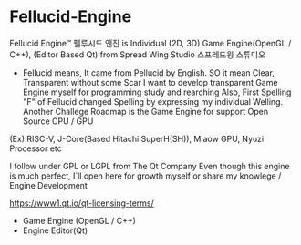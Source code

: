 # Fellucid-Engine
Fellucid Engine™ 펠루시드 엔진 is Individual (2D, 3D) Game Engine(OpenGL / C++), (Editor Based Qt) from Spread Wing Studio 스프레드윙 스튜디오 

* Fellucid means, It came from Pellucid by English. 
SO it mean Clear, Transparent without some Scar
I want to develop transparent Game Engine myself for programming study and rearching
Also, First Spelling "F" of Fellucid changed Spelling by expressing my individual Welling. 
Another Challege Roadmap is the Game Engine for support Open Source CPU / GPU 

(Ex) RISC-V, J-Core(Based Hitachi SuperH(SH)), Miaow GPU, Nyuzi Processor etc

I follow under GPL or LGPL from The Qt Company
Even though this engine is much perfect, I`ll open here for growth myself or share my knowlege / Engine Development 

https://www1.qt.io/qt-licensing-terms/

- Game Engine (OpenGL / C++)
- Engine Editor(Qt)
